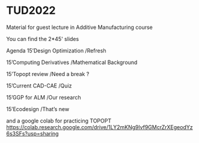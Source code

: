 # TUD2022
Material for guest lecture in Additive Manufacturing course



You can find the 2*45' slides 


Agenda
15’Design Optimization /Refresh

15’Computing Derivatives /Mathematical Background

15’Topopt review /Need a break ?

15’Current CAD-CAE /Quiz

15’GGP for ALM /Our research

15’Ecodesign /That’s new


and a google colab for practicing TOPOPT
https://colab.research.google.com/drive/1LY2mKNg9lvf9GMcrZrXEgeodYz6s3SFs?usp=sharing
